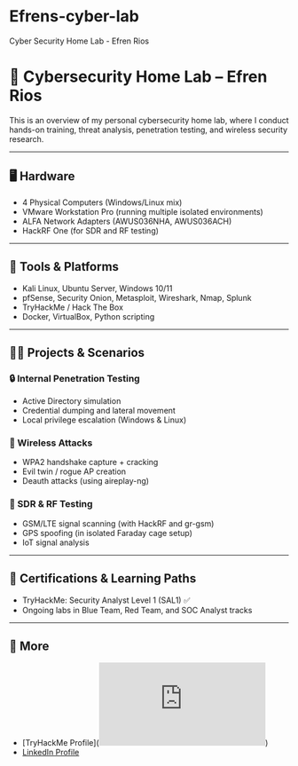 # Efrens-cyber-lab
Cyber Security Home Lab - Efren Rios

# 🧪 Cybersecurity Home Lab – Efren Rios

This is an overview of my personal cybersecurity home lab, where I conduct hands-on training, threat analysis, penetration testing, and wireless security research.

---

## 🖥️ Hardware

- 4 Physical Computers (Windows/Linux mix)
- VMware Workstation Pro (running multiple isolated environments)
- ALFA Network Adapters (AWUS036NHA, AWUS036ACH)
- HackRF One (for SDR and RF testing)

---

## 🧰 Tools & Platforms

- Kali Linux, Ubuntu Server, Windows 10/11
- pfSense, Security Onion, Metasploit, Wireshark, Nmap, Splunk
- TryHackMe / Hack The Box
- Docker, VirtualBox, Python scripting

---

## 🧑‍💻 Projects & Scenarios

### 🔒 Internal Penetration Testing
- Active Directory simulation
- Credential dumping and lateral movement
- Local privilege escalation (Windows & Linux)

### 📶 Wireless Attacks
- WPA2 handshake capture + cracking
- Evil twin / rogue AP creation
- Deauth attacks (using aireplay-ng)

### 📡 SDR & RF Testing
- GSM/LTE signal scanning (with HackRF and gr-gsm)
- GPS spoofing (in isolated Faraday cage setup)
- IoT signal analysis

---

## 🧾 Certifications & Learning Paths

- TryHackMe: Security Analyst Level 1 (SAL1) ✅
- Ongoing labs in Blue Team, Red Team, and SOC Analyst tracks

---

## 🔗 More

- [TryHackMe Profile](<iframe src="https://tryhackme.com/api/v2/badges/public-profile?userPublicId=4608132" style='border:none;'></iframe>)
- [LinkedIn Profile](www.linkedin.com/in/efren-rios-9391321ba)

